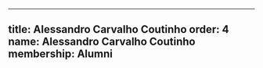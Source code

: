---
  title: Alessandro Carvalho Coutinho
  order: 4
  name: Alessandro Carvalho Coutinho
  membership: Alumni
  ---
  